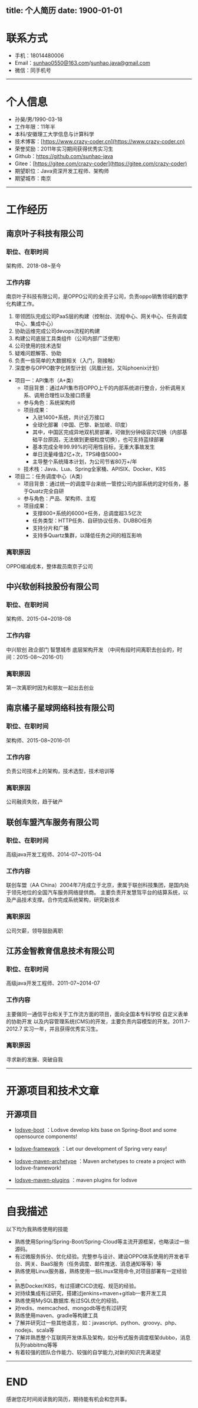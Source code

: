 title: 个人简历
date: 1900-01-01
---

<style>
    div.img-item {
        display: inherit;
    }
    
    br {
        display: none;
    }
</style>

# 联系方式

- 手机：18014480006
- Email：sunhao0550@163.com/sunhao.java@gmail.com
- 微信：同手机号

---

# 个人信息

 - 孙昊/男/1990-03-18 
 - 工作年限：11年半
 - 本科/安徽理工大学信息与计算科学
 - 技术博客：[https://www.crazy-coder.cn](https://www.crazy-coder.cn) 
 - 荣誉奖励：2011年实习期间获得优秀实习生
 - Github：[https://github.com/sunhao-java ](https://github.com/sunhao-java)
 - Gitee：[https://gitee.com/crazy-coder](https://gitee.com/crazy-coder)
 - 期望职位：Java资深开发工程师、架构师
 - 期望城市：南京
 
---

# 工作经历

## 南京叶子科技有限公司

### 职位、在职时间
架构师、2018-08~至今

### 工作内容
南京叶子科技有限公司，是OPPO公司的全资子公司，负责oppo销售领域的数字化构建工作。
1. 带领团队完成公司PaaS层的构建（控制台、流程中心、网关中心、任务调度中心、集成中心）
2. 协助运维完成公司devops流程的构建
3. 构建公司底层工具类组件（公司内部广泛使用）
4. 公司使用的技术选型
5. 疑难问题解答、协助
6. 负责一些简单的大数据相关（入门，刚接触）
7. 深度参与OPPO数字化转型计划（凤凰计划，又叫phoenix计划）
  - 项目一：API集市（A+类）
    - 项目背景：通过API集市将OPPO上千的内部系统进行整合，分析调用关系、调用合理性以及接口质量
    - 参与角色：系统架构师
    - 项目成果：
      - 入驻1400+系统，共计近万接口
      - 全球化部署（中国、巴黎、新加坡、印度）
      - 其中，中国区完成异地双机房部署，可做到分钟级容灾切换（内部基础平台原因，无法做到更细粒度切换），也可支持蓝绿部署
      - 基本完成全年99.99%的可用性目标，无重大事故发生
      - 单日流量峰值2亿+次，TPS峰值5000+
      - 主导整个系统降本计划，为公司节省80万+/年
    - 技术栈：Java、Lua、Spring全家桶、APISIX、Docker、K8S  
  - 项目二：任务调度中心（A类）
    - 项目背景：通过统一的调度平台来统一管控公司内部系统的定时任务，基于Quatz完全自研
    - 参与角色：产品、架构师、主程
    - 项目成果：
      - 支撑800+系统的6000+任务，总调度超3.5亿次
      - 任务类型：HTTP任务、自研协议任务、DUBBO任务
      - 支持分片和广播
      - 支持多Quartz集群，以降低任务之间的相互影响

### 离职原因      
OPPO缩减成本，整体裁员南京子公司

## 中兴软创科技股份有限公司

### 职位、在职时间
架构师、2015-04~2018-08

### 工作内容

中兴软创 政企部门 智慧城市 底层架构开发 （中间有段时间离职去创业的，时间：2015-08～2016-01）

### 离职原因
第一次离职时因为和朋友一起出去创业

## 南京橘子星球网络科技有限公司

### 职位、在职时间
架构师、2015-08~2016-01

### 工作内容

负责公司技术上的架构，技术选型，技术培训等

### 离职原因
公司融资失败，趋于破产

## 联创车盟汽车服务有限公司

### 职位、在职时间
高级java开发工程师、2014-07~2015-04

### 工作内容

联创车盟（AA China）2004年7月成立于北京，隶属于联创科技集团，是国内处于领先地位的全国汽车服务网络提供商。 
主要负责开发慧驾平台的结算系统，以及产品技术支撑。合作完成系统架构，研究新技术

### 离职原因
公司欠薪，领导鼓励离职

## 江苏金智教育信息技术有限公司

### 职位、在职时间
高级java开发工程师、2011-07~2014-07

### 工作内容

主要做同一通信平台和关于工作流方面的项目，面向全国本专科学校 
自定义表单的协助开发 
以及内容管理系统(CMS)的开发，主要负责内容模型的开发。2011.7-2012.7  实习一年，并且获得优秀实习生。

### 离职原因
寻求新的发展、突破自我

---

# 开源项目和技术文章

## 开源项目

- [lodsve-boot](https://github.com/lodsve/lodsve-boot) ：Lodsve develop kits base on Spring-Boot and some opensource components! 

    <div class="github-widget" data-repo="lodsve/lodsve-boot"></div>

- [lodsve-framework](https://github.com/lodsve/lodsve-framework) ：Let our development of Spring very easy! 

    <div class="github-widget" data-repo="lodsve/lodsve-framework"></div>

- [lodsve-maven-archetype](https://github.com/lodsve/lodsve-maven-archetype) ：Maven archetypes to create a project with lodsve-framework!

    <div class="github-widget" data-repo="lodsve/lodsve-maven-archetype"></div>

- [lodsve-maven-plugins](https://github.com/lodsve/lodsve-maven-plugins) ：maven plugins for lodsve

    <div class="github-widget" data-repo="lodsve/lodsve-maven-plugins"></div>
    
---    
 
# 自我描述

以下均为我熟练使用的技能

- 熟练使用Spring/Spring-Boot/Spring-Cloud等主流开源框架，也略读过一些源码。
- 有过微服务拆分、优化经验。完整参与设计、建设OPPO体系使用的开发者平台、网关、BaaS服务（任务调度、邮件推送、消息通知等等）等
- 熟练使用Linux服务器，熟练使用一些Linux常用命令,对项目部署有一定经验 。
- 熟悉Docker/K8S，有过搭建CICD流程、规范的经验。
- 对持续集成有过研究，搭建过jenkins+maven+gitlab一套开发工具 
- 熟练使用MySQL数据库.有过SQL优化的经验。
- 对redis、memcached、mongodb等也有过研究 
- 熟练使用maven、gradle等构建工具 
- 了解并研究过一些其他语言，如：javascript、python、groovy、php、nodejs、scala等 
- 了解并熟悉整个互联网开发体系及架构，如分布式服务调度框架dubbo，消息队列rabbitmq等等 
- 有着较强的团队合作能力、较强的自学能力,对新的知识充满渴望

---

# END
感谢您花时间阅读我的简历，期待能有机会和您共事。

